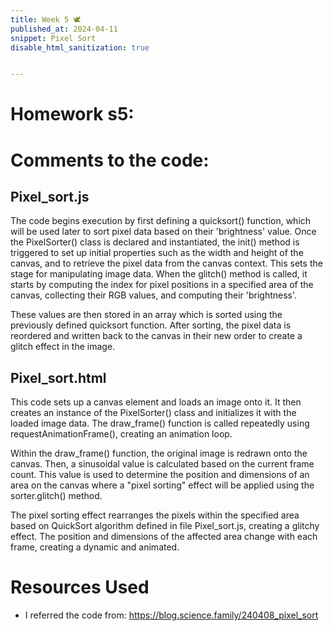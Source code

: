 ```yaml
---
title: Week 5 🕊
published_at: 2024-04-11
snippet: Pixel Sort
disable_html_sanitization: true


---
```

# Homework s5:

<!-- Creates a canvas element on the page where the pixel sorting effect will be rendered. -->
<canvas id="pixel_sort"></canvas>

<script type="module">
  // Imports the PixelSorter class from an external JavaScript file.
  import { PixelSorter } from "/script/pixel_sort.js"

  // Set up the canvas 
  const cnv = document.getElementById(`pixel_sort`)
  cnv.width = cnv.parentNode.scrollWidth
  cnv.height = cnv.width * 9 / 16
  const ctx = cnv.getContext(`2d`)

  // Creates a new instance of the PixelSorter class, passing in the rendering context.
  const sorter = new PixelSorter(ctx)

  // Creates a new Image object.
  const img = new Image()

  // Defines what happens when the image has loaded.
  img.onload = () => {
    // Adjust the canvas height to maintain the aspect ratio
    cnv.height = cnv.width * (img.height / img.width)

    // Draws the loaded image onto the canvas
    ctx.drawImage(img, 0, 0, cnv.width, cnv.height)

    // Initializes the PixelSorter instance with the image data.
    sorter.init()

    // Starts the animation loop by calling the draw_frame function.
    draw_frame()
  }

  // Sets the source of the Image object
  img.src = `/23/a.JPG`

  // Initializes a variable to keep track of the current frame count.
  let frame_count = 0

  const draw_frame = () => {
    // Redraws the original image onto the canvas.
    ctx.drawImage(img, 0, 0, cnv.width, cnv.height)
    
    // Calculates a sinusoidal value based on the current frame count, which will be used to control the pixel sorting effect.
    let sig = Math.cos(frame_count * 2 * Math.PI / 500)

    // Defines the center point of the canvas.
    const mid = { x: cnv.width / 2, y: cnv.height / 2 }
    
    // Calculates the dimensions of the area to be affected by the pixel sorting effect, based on the sinusoidal value and the canvas dimensions.
    const dim = { x: Math.floor((sig + 3) * (cnv.width / 6)) + 1, y: Math.floor((sig + 1) * (cnv.height / 6)) + 1 }
    
    // Calculates the position of the top-left corner of the area to be affected by the pixel sorting effect, based on the center point and the calculated dimensions.
    const pos = { x: Math.floor(mid.x - (dim.x / 2)), y: Math.floor(mid.y - (dim.y / 2)) }
    
    // Applies the pre-defined glitch effect on the image by sorting pixels in a given area.
    sorter.glitch(pos, dim)

    // Increase the frame count for the next iteration of the animation loop.
    frame_count++
    
    // Schedules the draw_frame function to be called again on the next animation frame, creating an animation loop.
    requestAnimationFrame(draw_frame)
  }
</script>

# Comments to the code:

## Pixel_sort.js

The code begins execution by first defining a quicksort() function, which will be used later to sort pixel data based on their &#39;brightness&#39; value. Once the PixelSorter() class is declared and instantiated, the init() method is triggered to set up initial properties such as the width and height
of the canvas, and to retrieve the pixel data from the canvas context. This sets the stage for manipulating image data. When the glitch() method is called, it starts by computing the index for pixel positions in a specified area of the canvas, collecting their RGB values, and computing their &#39;brightness&#39;. 

These values are then stored in an array which is sorted using the previously defined quicksort function. After sorting, the pixel data is reordered and written back to the canvas in their
new order to create a glitch effect in the image.


## Pixel_sort.html

This code sets up a canvas element and loads an image onto it. It then creates an instance of the PixelSorter() class and initializes it with the loaded image data. The draw_frame()
function is called repeatedly using requestAnimationFrame(), creating an animation loop. 

Within the draw_frame() function, the original image is redrawn onto the canvas. Then, a sinusoidal value is calculated based on the current frame count. This value is used to determine the position and dimensions of an area on the canvas where a &quot;pixel sorting&quot; effect will be applied using the sorter.glitch() method.

The pixel sorting effect rearranges the pixels within the specified area based on QuickSort algorithm defined in file Pixel_sort.js, creating a glitchy effect. The position and dimensions of the affected area change with each frame, creating a dynamic and animated.

# Resources Used

- I referred the code from:
https://blog.science.family/240408_pixel_sort